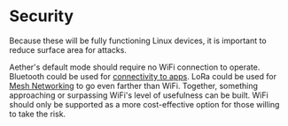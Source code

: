# Security

Because these will be fully functioning Linux devices, it is important to reduce surface area for attacks.

Aether's default mode should require no WiFi connection to operate. Bluetooth could be used for [connectivity to apps](Bluetooth%20Apps.md). LoRa could be used for [Mesh Networking](Mesh%20Network.md) to go even farther than WiFi. Together, something approaching or surpassing WiFi's level of usefulness can be built. WiFi should only be supported as a more cost-effective option for those willing to take the risk.